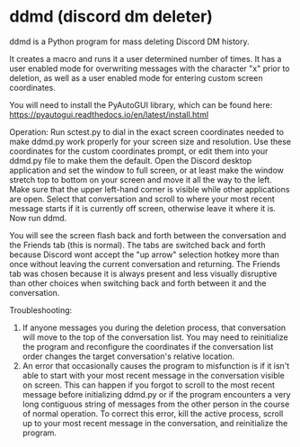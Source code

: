 # ddmd (discord dm deleter)
ddmd is a Python program for mass deleting Discord DM history.

It creates a macro and runs it a user determined number of times. It has a user enabled mode for overwriting messages with the character "x" prior to deletion, as well as a user enabled mode for entering custom screen coordinates.

You will need to install the PyAutoGUI library, which can be found here: https://pyautogui.readthedocs.io/en/latest/install.html

Operation:
Run sctest.py to dial in the exact screen coordinates needed to make ddmd.py work properly for your screen size and resolution.
Use these coordinates for the custom coordinates prompt, or edit them into your ddmd.py file to make them the default. Open the Discord desktop application and set the window to full screen, or at least make the window stretch top to bottom on your screen and move it all the way to the left. Make sure that the upper left-hand corner is visible while other applications are open. Select that conversation and scroll to where your most recent message starts if it is currently off screen, otherwise leave it where it is. Now run ddmd.

You will see the screen flash back and forth between the conversation and the Friends tab (this is normal). The tabs are switched back and forth because Discord wont accept the "up arrow" selection hotkey more than once without leaving the current conversation and returning. The Friends tab was chosen because it is always present and less visually disruptive than other choices when switching back and forth between it and the conversation.

Troubleshooting:
1) If anyone messages you during the deletion process, that conversation will move to the top of the conversation list. You may need to reinitialize the program and reconfigure the coordinates if the conversation list order changes the target conversation's relative location.
2) An error that occasionally causes the program to misfunction is if it isn't able to start with your most recent message in the conversation visible on screen. This can happen if you forgot to scroll to the most recent message before initializing ddmd.py or if the program encounters a very long contiguous string of messages from the other person in the course of normal operation. To correct this error, kill the active process, scroll up to your most recent message in the conversation, and reinitialize the program.
